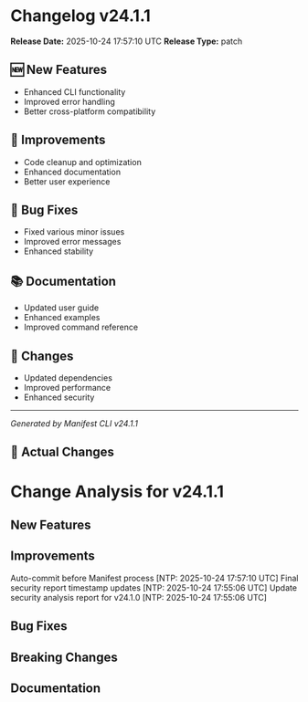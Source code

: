 # Changelog v24.1.1

**Release Date:** 2025-10-24 17:57:10 UTC
**Release Type:** patch

## 🆕 New Features

- Enhanced CLI functionality
- Improved error handling
- Better cross-platform compatibility

## 🔧 Improvements

- Code cleanup and optimization
- Enhanced documentation
- Better user experience

## 🐛 Bug Fixes

- Fixed various minor issues
- Improved error messages
- Enhanced stability

## 📚 Documentation

- Updated user guide
- Enhanced examples
- Improved command reference

## 🔄 Changes

- Updated dependencies
- Improved performance
- Enhanced security

---
*Generated by Manifest CLI v24.1.1*

## 🔧 Actual Changes

# Change Analysis for v24.1.1

## New Features

## Improvements
Auto-commit before Manifest process [NTP: 2025-10-24 17:57:10 UTC]
Final security report timestamp updates [NTP: 2025-10-24 17:55:06 UTC]
Update security analysis report for v24.1.0 [NTP: 2025-10-24 17:55:06 UTC]

## Bug Fixes

## Breaking Changes

## Documentation
